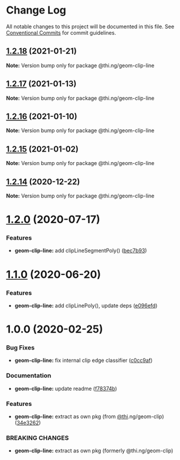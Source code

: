 # Change Log

All notable changes to this project will be documented in this file.
See [Conventional Commits](https://conventionalcommits.org) for commit guidelines.

## [1.2.18](https://github.com/thi-ng/umbrella/compare/@thi.ng/geom-clip-line@1.2.17...@thi.ng/geom-clip-line@1.2.18) (2021-01-21)

**Note:** Version bump only for package @thi.ng/geom-clip-line





## [1.2.17](https://github.com/thi-ng/umbrella/compare/@thi.ng/geom-clip-line@1.2.16...@thi.ng/geom-clip-line@1.2.17) (2021-01-13)

**Note:** Version bump only for package @thi.ng/geom-clip-line





## [1.2.16](https://github.com/thi-ng/umbrella/compare/@thi.ng/geom-clip-line@1.2.15...@thi.ng/geom-clip-line@1.2.16) (2021-01-10)

**Note:** Version bump only for package @thi.ng/geom-clip-line





## [1.2.15](https://github.com/thi-ng/umbrella/compare/@thi.ng/geom-clip-line@1.2.14...@thi.ng/geom-clip-line@1.2.15) (2021-01-02)

**Note:** Version bump only for package @thi.ng/geom-clip-line





## [1.2.14](https://github.com/thi-ng/umbrella/compare/@thi.ng/geom-clip-line@1.2.13...@thi.ng/geom-clip-line@1.2.14) (2020-12-22)

**Note:** Version bump only for package @thi.ng/geom-clip-line





# [1.2.0](https://github.com/thi-ng/umbrella/compare/@thi.ng/geom-clip-line@1.1.4...@thi.ng/geom-clip-line@1.2.0) (2020-07-17)


### Features

* **geom-clip-line:** add clipLineSegmentPoly() ([bec7b93](https://github.com/thi-ng/umbrella/commit/bec7b93f13450a02ca62995992d1f488d2ff24be))





# [1.1.0](https://github.com/thi-ng/umbrella/compare/@thi.ng/geom-clip-line@1.0.19...@thi.ng/geom-clip-line@1.1.0) (2020-06-20)


### Features

* **geom-clip-line:** add clipLinePoly(), update deps ([e096efd](https://github.com/thi-ng/umbrella/commit/e096efdbe71549a781daa5b154c47e5e0eea33d1))





# 1.0.0 (2020-02-25)


### Bug Fixes

* **geom-clip-line:** fix internal clip edge classifier ([c0cc9af](https://github.com/thi-ng/umbrella/commit/c0cc9af93293b3e68e9d5724874039e16bd6835e))


### Documentation

* **geom-clip-line:** update readme ([f78374b](https://github.com/thi-ng/umbrella/commit/f78374bec7dfe6227faaf699ab51e9a129ade922))


### Features

* **geom-clip-line:** extract as own pkg (from [@thi](https://github.com/thi).ng/geom-clip) ([34e3262](https://github.com/thi-ng/umbrella/commit/34e3262f8784df44f4adb729110d37513fccdfb3))


### BREAKING CHANGES

* **geom-clip-line:** extract as own pkg (formerly @thi.ng/geom-clip)
